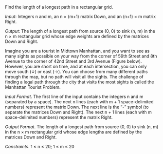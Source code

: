 Find the length of a longest path in a rectangular grid.

*Input*: Integers n and m, an n × (m+1) matrix Down, and an (n+1) × m matrix Right.

*Output*: The length of a longest path from source (0, 0) to sink (n, m) in the n × m rectangular grid whose edge weights are defined by the matrices Down and Right.

Imagine you are a tourist in Midtown Manhattan, and you want to see as many sights as possible on your way from the corner of 59th Street and 8th Avenue to the corner of 42nd Street and 3rd Avenue (Figure below). However, you are short on time, and at each intersection, you can only move south (↓) or east (→). You can choose from many different paths through the map, but no path will visit all the sights. The challenge of finding a legal path through the city that visits the most sights is called the Manhattan Tourist Problem.

*Input Format*. The first line of the input contains the integers n and m (separated by a space). The next n lines (each with m + 1 space-delimited numbers) represent the matrix Down. The next line is the “-” symbol (to separate the matrices Down and Right). The next n + 1 lines (each with m space-delimited numbers) represent the matrix Right.

*Output Format*. The length of a longest path from source (0, 0) to sink (n, m) in the n × m rectangular grid whose edge lengths are defined by the matrices Down and Right.


*Constraints*. 1 ≤ n ≤ 20; 1 ≤ m ≤ 20